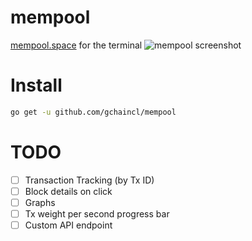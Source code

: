 # mempool
[mempool.space](https://mempool.space/) for the terminal
![mempool screenshot](https://github.com/gchaincl/mempool/raw/master/share/screenshot.png)

# Install
```bash
go get -u github.com/gchaincl/mempool
```

# TODO
- [ ] Transaction Tracking (by Tx ID)
- [ ] Block details on click
- [ ] Graphs
- [ ] Tx weight per second progress bar
- [ ] Custom API endpoint 
